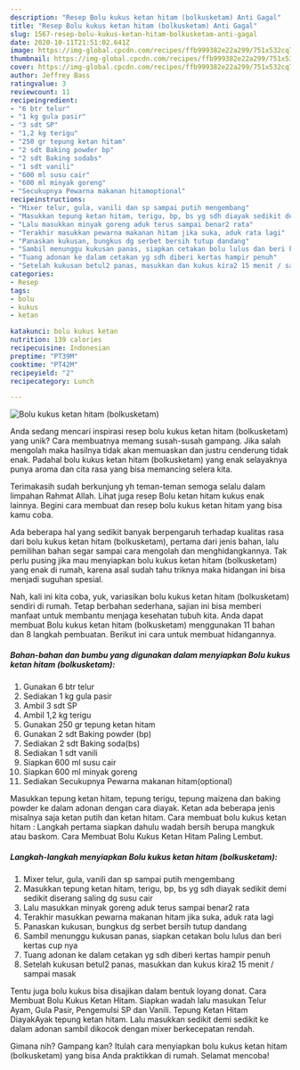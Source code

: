 ```yaml
---
description: "Resep Bolu kukus ketan hitam (bolkusketam) Anti Gagal"
title: "Resep Bolu kukus ketan hitam (bolkusketam) Anti Gagal"
slug: 1567-resep-bolu-kukus-ketan-hitam-bolkusketam-anti-gagal
date: 2020-10-11T21:51:02.641Z
image: https://img-global.cpcdn.com/recipes/ffb999382e22a299/751x532cq70/bolu-kukus-ketan-hitam-bolkusketam-foto-resep-utama.jpg
thumbnail: https://img-global.cpcdn.com/recipes/ffb999382e22a299/751x532cq70/bolu-kukus-ketan-hitam-bolkusketam-foto-resep-utama.jpg
cover: https://img-global.cpcdn.com/recipes/ffb999382e22a299/751x532cq70/bolu-kukus-ketan-hitam-bolkusketam-foto-resep-utama.jpg
author: Jeffrey Bass
ratingvalue: 3
reviewcount: 11
recipeingredient:
- "6 btr telur"
- "1 kg gula pasir"
- "3 sdt SP"
- "1,2 kg terigu"
- "250 gr tepung ketan hitam"
- "2 sdt Baking powder bp"
- "2 sdt Baking sodabs"
- "1 sdt vanili"
- "600 ml susu cair"
- "600 ml minyak goreng"
- "Secukupnya Pewarna makanan hitamoptional"
recipeinstructions:
- "Mixer telur, gula, vanili dan sp sampai putih mengembang"
- "Masukkan tepung ketan hitam, terigu, bp, bs yg sdh diayak sedikit demi sedikit diserang saling dg susu cair"
- "Lalu masukkan minyak goreng aduk terus sampai benar2 rata"
- "Terakhir masukkan pewarna makanan hitam jika suka, aduk rata lagi"
- "Panaskan kukusan, bungkus dg serbet bersih tutup dandang"
- "Sambil menunggu kukusan panas, siapkan cetakan bolu lulus dan beri kertas cup nya"
- "Tuang adonan ke dalam cetakan yg sdh diberi kertas hampir penuh"
- "Setelah kukusan betul2 panas, masukkan dan kukus kira2 15 menit / sampai masak"
categories:
- Resep
tags:
- bolu
- kukus
- ketan

katakunci: bolu kukus ketan 
nutrition: 139 calories
recipecuisine: Indonesian
preptime: "PT39M"
cooktime: "PT42M"
recipeyield: "2"
recipecategory: Lunch

---
```



![Bolu kukus ketan hitam (bolkusketam)](https://img-global.cpcdn.com/recipes/ffb999382e22a299/751x532cq70/bolu-kukus-ketan-hitam-bolkusketam-foto-resep-utama.jpg)

Anda sedang mencari inspirasi resep bolu kukus ketan hitam (bolkusketam) yang unik? Cara membuatnya memang susah-susah gampang. Jika salah mengolah maka hasilnya tidak akan memuaskan dan justru cenderung tidak enak. Padahal bolu kukus ketan hitam (bolkusketam) yang enak selayaknya punya aroma dan cita rasa yang bisa memancing selera kita.

Terimakasih sudah berkunjung yh teman-teman semoga selalu dalam limpahan Rahmat Allah. Lihat juga resep Bolu ketan hitam kukus enak lainnya. Begini cara membuat dan resep bolu kukus ketan hitam yang bisa kamu coba.

Ada beberapa hal yang sedikit banyak berpengaruh terhadap kualitas rasa dari bolu kukus ketan hitam (bolkusketam), pertama dari jenis bahan, lalu pemilihan bahan segar sampai cara mengolah dan menghidangkannya. Tak perlu pusing jika mau menyiapkan bolu kukus ketan hitam (bolkusketam) yang enak di rumah, karena asal sudah tahu triknya maka hidangan ini bisa menjadi suguhan spesial.


Nah, kali ini kita coba, yuk, variasikan bolu kukus ketan hitam (bolkusketam) sendiri di rumah. Tetap berbahan sederhana, sajian ini bisa memberi manfaat untuk membantu menjaga kesehatan tubuh kita. Anda dapat membuat Bolu kukus ketan hitam (bolkusketam) menggunakan 11 bahan dan 8 langkah pembuatan. Berikut ini cara untuk membuat hidangannya.

<!--inarticleads1-->

##### Bahan-bahan dan bumbu yang digunakan dalam menyiapkan Bolu kukus ketan hitam (bolkusketam):

1. Gunakan 6 btr telur
1. Sediakan 1 kg gula pasir
1. Ambil 3 sdt SP
1. Ambil 1,2 kg terigu
1. Gunakan 250 gr tepung ketan hitam
1. Gunakan 2 sdt Baking powder (bp)
1. Sediakan 2 sdt Baking soda(bs)
1. Sediakan 1 sdt vanili
1. Siapkan 600 ml susu cair
1. Siapkan 600 ml minyak goreng
1. Sediakan Secukupnya Pewarna makanan hitam(optional)


Masukkan tepung ketan hitam, tepung terigu, tepung maizena dan baking powder ke dalam adonan dengan cara diayak. Ketan ada beberapa jenis misalnya saja ketan putih dan ketan hitam. Cara membuat bolu kukus ketan hitam : Langkah pertama siapkan dahulu wadah bersih berupa mangkuk atau baskom. Cara Membuat Bolu Kukus Ketan Hitam Paling Lembut. 

<!--inarticleads2-->

##### Langkah-langkah menyiapkan Bolu kukus ketan hitam (bolkusketam):

1. Mixer telur, gula, vanili dan sp sampai putih mengembang
1. Masukkan tepung ketan hitam, terigu, bp, bs yg sdh diayak sedikit demi sedikit diserang saling dg susu cair
1. Lalu masukkan minyak goreng aduk terus sampai benar2 rata
1. Terakhir masukkan pewarna makanan hitam jika suka, aduk rata lagi
1. Panaskan kukusan, bungkus dg serbet bersih tutup dandang
1. Sambil menunggu kukusan panas, siapkan cetakan bolu lulus dan beri kertas cup nya
1. Tuang adonan ke dalam cetakan yg sdh diberi kertas hampir penuh
1. Setelah kukusan betul2 panas, masukkan dan kukus kira2 15 menit / sampai masak


Tentu juga bolu kukus bisa disajikan dalam bentuk loyang donat. Cara Membuat Bolu Kukus Ketan Hitam. Siapkan wadah lalu masukan Telur Ayam, Gula Pasir, Pengemulsi SP dan Vanili. Tepung Ketan Hitam DiayakAyak tepung ketan hitam. Lalu masukkan sedikit demi sedikit ke dalam adonan sambil dikocok dengan mixer berkecepatan rendah. 

Gimana nih? Gampang kan? Itulah cara menyiapkan bolu kukus ketan hitam (bolkusketam) yang bisa Anda praktikkan di rumah. Selamat mencoba!

